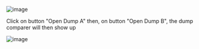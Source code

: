 ![image](https://user-images.githubusercontent.com/3501675/73280764-47741300-41ef-11ea-946a-3185ad042ee1.png)

Click on button "Open Dump A" then, on button "Open Dump B", the dump comparer will then show up  

![image](https://user-images.githubusercontent.com/3501675/73280408-c3219000-41ee-11ea-8e17-c7e6b5b952b8.png)